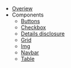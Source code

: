 <!-- TODO: Complete with your own sidebar structure and enable sidebar in index.html - or delete this file. -->
- [Overiew](/)
- Components
  - [Buttons](/components/button)
  - [Checkbox](/components/Checkbox)
  - [Details disclosure](/components/DETAILS)
  - [Grid](/components/grid)
  - [Img](/components/Img)
  - [Navbar](/components/Navbar)
  - [Table](/components/table)
